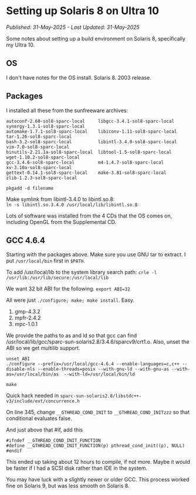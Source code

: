# Setting up Solaris 8 on Ultra 10
*Published: 31-May-2025 - Last Updated: 31-May-2025*

Some notes about setting up a build environment on Solaris 8, specifically my Ultra 10.

## OS
I don't have notes for the OS install. Solaris 8. 2003 release.

## Packages
I installed all these from the sunfreeware archives:

    autoconf-2.60-sol8-sparc-local     libgcc-3.4.1-sol8-sparc-local      synergy-1.3.1-sol8-sparc-local
    automake-1.7.1-sol8-sparc-local    libiconv-1.11-sol8-sparc-local     tar-1.26-sol8-sparc-local
    bash-3.2-sol8-sparc-local          libintl-3.4.0-sol8-sparc-local     vim-7.0-sol8-sparc-local
    binutils-2.21.1a-sol8-sparc-local  libtool-1.5-sol8-sparc-local       wget-1.10.2-sol8-sparc-local
    gcc-3.4.6-sol8-sparc-local         m4-1.4.7-sol8-sparc-local          xv-3.10a-sol8-sparc-local
    gettext-0.14.1-sol8-sparc-local    make-3.81-sol8-sparc-local         zlib-1.2.3-sol8-sparc-local

`pkgadd -d filename`

Make symlink from libintl-3.4.0 to libintl.so.8:  
`ln -s libintl.so.3.4.0 /usr/local/lib/libintl.so.8`

Lots of software was installed from the 4 CDs that the OS comes on, including OpenGL from the Supplemental CD.

## GCC 4.6.4
Starting with the packages above. Make sure you use GNU tar to extract. I put `/usr/local/bin` first in `$PATH`.

To add /usr/local/lib to the system library search path:
`crle -l /usr/lib:/usr/lib/secure:/usr/local/lib`  

We want 32 bit ABI for the following.
`export ABI=32`

All were just `./configure; make; make install`. Easy.
1. gmp-4.3.2
2. mpfr-2.4.2
3. mpc-1.0.1  


We provide the paths to as and ld so that gcc can find /usr/local/lib/gcc/sparc-sun-solaris2.8/3.4.6/sparcv9/crt1.o. Also, unset the ABI so we get multilib support.

    unset ABI
    ./configure --prefix=/usr/local/gcc-4.6.4 --enable-languages=c,c++ --disable-nls --enable-threads=posix --with-gnu-ld --with-gnu-as --with-as=/usr/local/bin/as  --with-ld=/usr/local/bin/ld 

`make`

Quick hack needed in `sparc-sun-solaris2.8/libstdc++-v3/include/ext/concurrence.h`

On line 345, change `__GTHREAD_COND_INIT` to `__GTHREAD_COND_INITzzz` so that conditional evaluates false.

And just above that #if, add this

    #ifndef __GTHREAD_COND_INIT_FUNCTION
    #define __GTHREAD_COND_INIT_FUNCTION(p) pthread_cond_init((p), NULL)
    #endif


This ended up taking about 12 hours to compile, if not more. Maybe it would be faster if I had a SCSI disk rather than IDE in the system.

You may have luck with a slightly newer or older GCC. This process worked fine on Solaris 9, but was less smooth on Solaris 8.